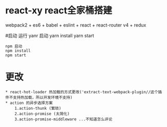 
# react-xy react全家桶搭建
webpack2 + es6 + babel + eslint + react + react-router v4 + redux 

#启动 运行
    yanr 启动
    yarn install 
    yarn start

    npm 启动
    npm install 
    npm start
# 更改
    * react-hot-loader 热加载的方式更改('extract-text-webpack-plugin//这个插  件不支持热加载，所以开发环境不支持)
    * action 的异步选择方案
        1.action-thunk (繁琐)
        2.action-promise (太简化)
        3.action-promise-middleware ...不知道怎么评论

